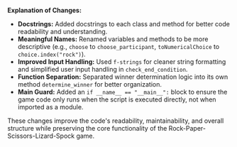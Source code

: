 **Explanation of Changes:**

* **Docstrings:** Added docstrings to each class and method for better code readability and understanding.
* **Meaningful Names:** Renamed variables and methods to be more descriptive (e.g., `choose` to `choose_participant`, `toNumericalChoice` to `choice.index("rock")`).
* **Improved Input Handling:** Used `f-strings` for cleaner string formatting and simplified user input handling in `check_end_condition`.
* **Function Separation:** Separated winner determination logic into its own method `determine_winner` for better organization.
* **Main Guard:** Added an `if __name__ == "__main__":` block to ensure the game code only runs when the script is executed directly, not when imported as a module.

These changes improve the code's readability, maintainability, and overall structure while preserving the core functionality of the Rock-Paper-Scissors-Lizard-Spock game. 

